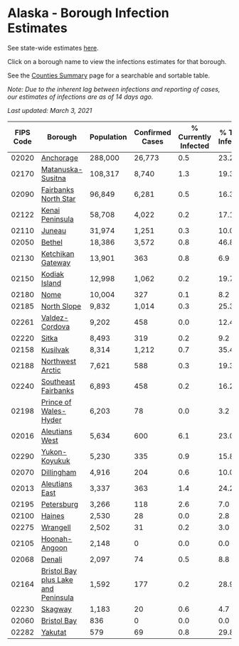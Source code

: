 # Alaska - Borough Infection Estimates

See state-wide estimates [here](/infections/us-ak).

Click on a borough name to view the infections estimates for that borough.

See the [Counties Summary](/infections/summary-counties) page for a searchable and sortable table.

*Note: Due to the inherent lag between infections and reporting of cases, our estimates of infections are as of 14 days ago.*

*Last updated: March 3, 2021*

|   FIPS Code |                                                                    Borough |   Population |   Confirmed Cases |   % Currently Infected |   % Total Infected |
|-------------|----------------------------------------------------------------------------|--------------|-------------------|------------------------|--------------------|
|       02020 |                                                     [Anchorage](anchorage) |      288,000 |            26,773 |                    0.5 |               23.2 |
|       02170 |                                     [Matanuska-Susitna](matanuska-susitna) |      108,317 |             8,740 |                    1.3 |               19.3 |
|       02090 |                               [Fairbanks North Star](fairbanks-north-star) |       96,849 |             6,281 |                    0.5 |               16.3 |
|       02122 |                                         [Kenai Peninsula](kenai-peninsula) |       58,708 |             4,022 |                    0.2 |               17.1 |
|       02110 |                                                           [Juneau](juneau) |       31,974 |             1,251 |                    0.3 |               10.0 |
|       02050 |                                                           [Bethel](bethel) |       18,386 |             3,572 |                    0.8 |               46.8 |
|       02130 |                                     [Ketchikan Gateway](ketchikan-gateway) |       13,901 |               363 |                    0.8 |                6.9 |
|       02150 |                                             [Kodiak Island](kodiak-island) |       12,998 |             1,062 |                    0.2 |               19.7 |
|       02180 |                                                               [Nome](nome) |       10,004 |               327 |                    0.1 |                8.2 |
|       02185 |                                                 [North Slope](north-slope) |        9,832 |             1,014 |                    0.3 |               25.3 |
|       02261 |                                           [Valdez-Cordova](valdez-cordova) |        9,202 |               458 |                    0.0 |               12.4 |
|       02220 |                                                             [Sitka](sitka) |        8,493 |               319 |                    0.2 |                9.2 |
|       02158 |                                                       [Kusilvak](kusilvak) |        8,314 |             1,212 |                    0.7 |               35.4 |
|       02188 |                                       [Northwest Arctic](northwest-arctic) |        7,621 |               588 |                    0.3 |               19.3 |
|       02240 |                                 [Southeast Fairbanks](southeast-fairbanks) |        6,893 |               458 |                    0.2 |               16.2 |
|       02198 |                             [Prince of Wales-Hyder](prince-of-wales-hyder) |        6,203 |                78 |                    0.0 |                3.2 |
|       02016 |                                           [Aleutians West](aleutians-west) |        5,634 |               600 |                    6.1 |               23.0 |
|       02290 |                                             [Yukon-Koyukuk](yukon-koyukuk) |        5,230 |               335 |                    0.9 |               15.8 |
|       02070 |                                                   [Dillingham](dillingham) |        4,916 |               204 |                    0.6 |               10.0 |
|       02013 |                                           [Aleutians East](aleutians-east) |        3,337 |               363 |                    1.4 |               24.2 |
|       02195 |                                                   [Petersburg](petersburg) |        3,266 |               118 |                    2.6 |                7.0 |
|       02100 |                                                           [Haines](haines) |        2,530 |                28 |                    0.0 |                2.8 |
|       02275 |                                                       [Wrangell](wrangell) |        2,502 |                31 |                    0.2 |                3.0 |
|       02105 |                                             [Hoonah-Angoon](hoonah-angoon) |        2,148 |                 0 |                    0.0 |                0.0 |
|       02068 |                                                           [Denali](denali) |        2,097 |                74 |                    0.5 |                8.8 |
|       02164 | [Bristol Bay plus Lake and Peninsula](bristol-bay-plus-lake-and-peninsula) |        1,592 |               177 |                    0.2 |               28.9 |
|       02230 |                                                         [Skagway](skagway) |        1,183 |                20 |                    0.6 |                4.7 |
|       02060 |                                                 [Bristol Bay](bristol-bay) |          836 |                 0 |                    0.0 |                0.0 |
|       02282 |                                                         [Yakutat](yakutat) |          579 |                69 |                    0.8 |               29.8 |